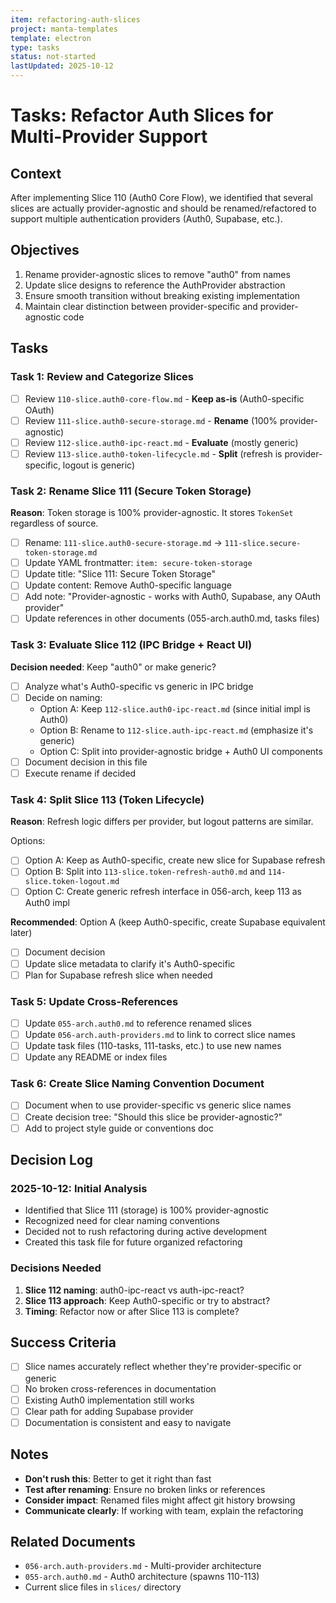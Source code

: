 ```yaml
---
item: refactoring-auth-slices
project: manta-templates
template: electron
type: tasks
status: not-started
lastUpdated: 2025-10-12
---
```


# Tasks: Refactor Auth Slices for Multi-Provider Support

## Context

After implementing Slice 110 (Auth0 Core Flow), we identified that several slices are actually provider-agnostic and should be renamed/refactored to support multiple authentication providers (Auth0, Supabase, etc.).

## Objectives

1. Rename provider-agnostic slices to remove "auth0" from names
2. Update slice designs to reference the AuthProvider abstraction
3. Ensure smooth transition without breaking existing implementation
4. Maintain clear distinction between provider-specific and provider-agnostic code

## Tasks

### Task 1: Review and Categorize Slices

- [ ] Review `110-slice.auth0-core-flow.md` - **Keep as-is** (Auth0-specific OAuth)
- [ ] Review `111-slice.auth0-secure-storage.md` - **Rename** (100% provider-agnostic)
- [ ] Review `112-slice.auth0-ipc-react.md` - **Evaluate** (mostly generic)
- [ ] Review `113-slice.auth0-token-lifecycle.md` - **Split** (refresh is provider-specific, logout is generic)

### Task 2: Rename Slice 111 (Secure Token Storage)

**Reason**: Token storage is 100% provider-agnostic. It stores `TokenSet` regardless of source.

- [ ] Rename: `111-slice.auth0-secure-storage.md` → `111-slice.secure-token-storage.md`
- [ ] Update YAML frontmatter: `item: secure-token-storage`
- [ ] Update title: "Slice 111: Secure Token Storage"
- [ ] Update content: Remove Auth0-specific language
- [ ] Add note: "Provider-agnostic - works with Auth0, Supabase, any OAuth provider"
- [ ] Update references in other documents (055-arch.auth0.md, tasks files)

### Task 3: Evaluate Slice 112 (IPC Bridge + React UI)

**Decision needed**: Keep "auth0" or make generic?

- [ ] Analyze what's Auth0-specific vs generic in IPC bridge
- [ ] Decide on naming:
  - Option A: Keep `112-slice.auth0-ipc-react.md` (since initial impl is Auth0)
  - Option B: Rename to `112-slice.auth-ipc-react.md` (emphasize it's generic)
  - Option C: Split into provider-agnostic bridge + Auth0 UI components
- [ ] Document decision in this file
- [ ] Execute rename if decided

### Task 4: Split Slice 113 (Token Lifecycle)

**Reason**: Refresh logic differs per provider, but logout patterns are similar.

Options:
- [ ] Option A: Keep as Auth0-specific, create new slice for Supabase refresh
- [ ] Option B: Split into `113-slice.token-refresh-auth0.md` and `114-slice.token-logout.md`
- [ ] Option C: Create generic refresh interface in 056-arch, keep 113 as Auth0 impl

**Recommended**: Option A (keep Auth0-specific, create Supabase equivalent later)

- [ ] Document decision
- [ ] Update slice metadata to clarify it's Auth0-specific
- [ ] Plan for Supabase refresh slice when needed

### Task 5: Update Cross-References

- [ ] Update `055-arch.auth0.md` to reference renamed slices
- [ ] Update `056-arch.auth-providers.md` to link to correct slice names
- [ ] Update task files (110-tasks, 111-tasks, etc.) to use new names
- [ ] Update any README or index files

### Task 6: Create Slice Naming Convention Document

- [ ] Document when to use provider-specific vs generic slice names
- [ ] Create decision tree: "Should this slice be provider-agnostic?"
- [ ] Add to project style guide or conventions doc

## Decision Log

### 2025-10-12: Initial Analysis
- Identified that Slice 111 (storage) is 100% provider-agnostic
- Recognized need for clear naming conventions
- Decided not to rush refactoring during active development
- Created this task file for future organized refactoring

### Decisions Needed
1. **Slice 112 naming**: auth0-ipc-react vs auth-ipc-react?
2. **Slice 113 approach**: Keep Auth0-specific or try to abstract?
3. **Timing**: Refactor now or after Slice 113 is complete?

## Success Criteria

- [ ] Slice names accurately reflect whether they're provider-specific or generic
- [ ] No broken cross-references in documentation
- [ ] Existing Auth0 implementation still works
- [ ] Clear path for adding Supabase provider
- [ ] Documentation is consistent and easy to navigate

## Notes

- **Don't rush this**: Better to get it right than fast
- **Test after renaming**: Ensure no broken links or references
- **Consider impact**: Renamed files might affect git history browsing
- **Communicate clearly**: If working with team, explain the refactoring

## Related Documents

- `056-arch.auth-providers.md` - Multi-provider architecture
- `055-arch.auth0.md` - Auth0 architecture (spawns 110-113)
- Current slice files in `slices/` directory
